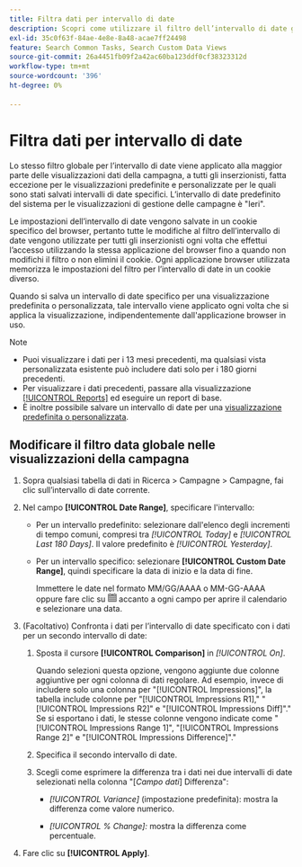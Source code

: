 ```yaml
---
title: Filtra dati per intervallo di date
description: Scopri come utilizzare il filtro dell’intervallo di date globale.
exl-id: 35c0f63f-84ae-4e8e-8a48-acae7ff24498
feature: Search Common Tasks, Search Custom Data Views
source-git-commit: 26a4451fb09f2a42ac60ba123ddf0cf38323312d
workflow-type: tm+mt
source-wordcount: '396'
ht-degree: 0%

---
```


# Filtra dati per intervallo di date

Lo stesso filtro globale per l’intervallo di date viene applicato alla maggior parte delle visualizzazioni dati della campagna, a tutti gli inserzionisti, fatta eccezione per le visualizzazioni predefinite e personalizzate per le quali sono stati salvati intervalli di date specifici. L’intervallo di date predefinito del sistema per le visualizzazioni di gestione delle campagne è &quot;Ieri&quot;.

Le impostazioni dell’intervallo di date vengono salvate in un cookie specifico del browser, pertanto tutte le modifiche al filtro dell’intervallo di date vengono utilizzate per tutti gli inserzionisti ogni volta che effettui l’accesso utilizzando la stessa applicazione del browser fino a quando non modifichi il filtro o non elimini il cookie. Ogni applicazione browser utilizzata memorizza le impostazioni del filtro per l’intervallo di date in un cookie diverso.

Quando si salva un intervallo di date specifico per una visualizzazione predefinita o personalizzata, tale intervallo viene applicato ogni volta che si applica la visualizzazione, indipendentemente dall&#39;applicazione browser in uso.

>[!NOTE]
>
>* Puoi visualizzare i dati per i 13 mesi precedenti, ma qualsiasi vista personalizzata esistente può includere dati solo per i 180 giorni precedenti.
>* Per visualizzare i dati precedenti, passare alla visualizzazione [[!UICONTROL Reports]](/help/search-social-commerce/reports/management/basic-advanced/basic-advanced-report-about.md) ed eseguire un report di base.
>* È inoltre possibile salvare un intervallo di date per una [visualizzazione predefinita o personalizzata](/help/search-social-commerce/common-tasks/data-views/custom-default-views-manage.md).

## Modificare il filtro data globale nelle visualizzazioni della campagna

1. Sopra qualsiasi tabella di dati in Ricerca \> Campagne \> Campagne, fai clic sull’intervallo di date corrente.

1. Nel campo **[!UICONTROL Date Range]**, specificare l&#39;intervallo:

   * Per un intervallo predefinito: selezionare dall&#39;elenco degli incrementi di tempo comuni, compresi tra *[!UICONTROL Today]* e *[!UICONTROL Last 180 Days]*. Il valore predefinito è *[!UICONTROL Yesterday]*.

   * Per un intervallo specifico: selezionare **[!UICONTROL Custom Date Range]**, quindi specificare la data di inizio e la data di fine.

     Immettere le date nel formato MM/GG/AAAA o MM-GG-AAAA oppure fare clic su ![Icona Calendario](/help/search-social-commerce/assets/calendar.png "Icona Calendario") accanto a ogni campo per aprire il calendario e selezionare una data.

1. (Facoltativo) Confronta i dati per l’intervallo di date specificato con i dati per un secondo intervallo di date:

   1. Sposta il cursore **[!UICONTROL Comparison]** in *[!UICONTROL On]*.

      Quando selezioni questa opzione, vengono aggiunte due colonne aggiuntive per ogni colonna di dati regolare. Ad esempio, invece di includere solo una colonna per &quot;[!UICONTROL Impressions]&quot;, la tabella include colonne per &quot;[!UICONTROL Impressions R1],&quot; &quot;[!UICONTROL Impressions R2]&quot; e &quot;[!UICONTROL Impressions Diff]&quot;.&quot;  Se si esportano i dati, le stesse colonne vengono indicate come &quot;[!UICONTROL Impressions Range 1]&quot;, &quot;[!UICONTROL Impressions Range 2]&quot; e &quot;[!UICONTROL Impressions Difference]&quot;.&quot;

   1. Specifica il secondo intervallo di date.

   1. Scegli come esprimere la differenza tra i dati nei due intervalli di date selezionati nella colonna &quot;\[_Campo dati_\] Differenza&quot;:

      * *[!UICONTROL Variance]* (impostazione predefinita): mostra la differenza come valore numerico.

      * *[!UICONTROL % Change]:* mostra la differenza come percentuale.

1. Fare clic su **[!UICONTROL Apply]**.
